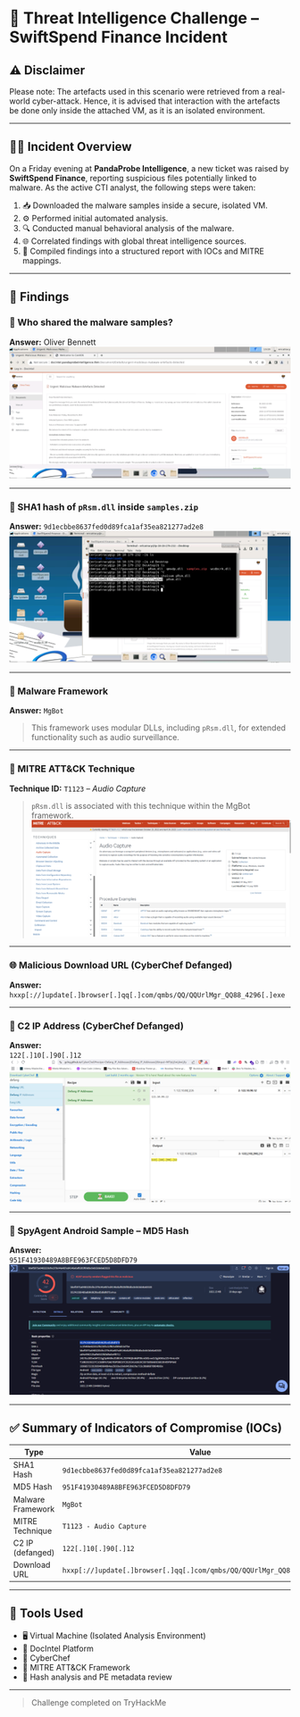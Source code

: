 # 🧠 Threat Intelligence Challenge – SwiftSpend Finance Incident

## ⚠️ Disclaimer  
Please note: The artefacts used in this scenario were retrieved from a real-world cyber-attack. Hence, it is advised that interaction with the artefacts be done only inside the attached VM, as it is an isolated environment.

---

## 🕵️‍♂️ Incident Overview

On a Friday evening at **PandaProbe Intelligence**, a new ticket was raised by **SwiftSpend Finance**, reporting suspicious files potentially linked to malware. As the active CTI analyst, the following steps were taken:

1. 📥 Downloaded the malware samples inside a secure, isolated VM.
2. ⚙️ Performed initial automated analysis.
3. 🔍 Conducted manual behavioral analysis of the malware.
4. 🌐 Correlated findings with global threat intelligence sources.
5. 📝 Compiled findings into a structured report with IOCs and MITRE mappings.

---

## 📌 Findings

### 📁 Who shared the malware samples?

**Answer:** Oliver Bennett  
![email](1.png)

---

### 🔐 SHA1 hash of `pRsm.dll` inside `samples.zip`

**Answer:** `9d1ecbbe8637fed0d89fca1af35ea821277ad2e8`  
![sha1](2.png)

---

### 🧰 Malware Framework

**Answer:** `MgBot`  
> This framework uses modular DLLs, including `pRsm.dll`, for extended functionality such as audio surveillance.

---

### 🎯 MITRE ATT&CK Technique

**Technique ID:** `T1123` – *Audio Capture*  
> `pRsm.dll` is associated with this technique within the MgBot framework.  
![T1123](3.png)

---

### 🌐 Malicious Download URL (CyberChef Defanged)

**Answer:**  
`hxxp[://]update[.]browser[.]qq[.]com/qmbs/QQ/QQUrlMgr_QQ88_4296[.]exe`

---

### 📡 C2 IP Address (CyberChef Defanged)

**Answer:**  
`122[.]10[.]90[.]12`  
![DEFANG IP](4.png)

---

### 📱 SpyAgent Android Sample – MD5 Hash

**Answer:**  
`951F41930489A8BFE963FCED5D8DFD79`  
![MD5](5.png)

---

## ✅ Summary of Indicators of Compromise (IOCs)

| Type                | Value                                                                 |
|---------------------|------------------------------------------------------------------------|
| SHA1 Hash           | `9d1ecbbe8637fed0d89fca1af35ea821277ad2e8`                             |
| MD5 Hash            | `951F41930489A8BFE963FCED5D8DFD79`                                     |
| Malware Framework   | `MgBot`                                                                |
| MITRE Technique     | `T1123 - Audio Capture`                                                |
| C2 IP (defanged)    | `122[.]10[.]90[.]12`                                                    |
| Download URL        | `hxxp[://]update[.]browser[.]qq[.]com/qmbs/QQ/QQUrlMgr_QQ88_4296[.]exe`|

---

## 🧾 Tools Used

- 🖥️ Virtual Machine (Isolated Analysis Environment)  
- 🧠 DocIntel Platform  
- 🧪 CyberChef  
- 📖 MITRE ATT&CK Framework  
- 🧵 Hash analysis and PE metadata review  

---

> Challenge completed on TryHackMe  
